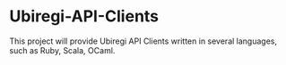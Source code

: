 # Ubiregi-API-Clients

This project will provide Ubiregi API Clients written in several
languages, such as Ruby, Scala, OCaml.

